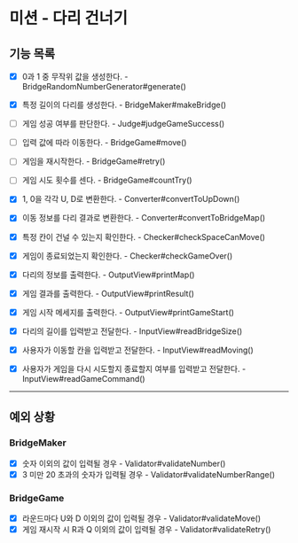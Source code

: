 # 미션 - 다리 건너기

## 기능 목록

- [x] 0과 1 중 무작위 값을 생성한다. - BridgeRandomNumberGenerator#generate()
- [x] 특정 길이의 다리를 생성한다. - BridgeMaker#makeBridge()
- [ ] 게임 성공 여부를 판단한다. - Judge#judgeGameSuccess()

- [ ] 입력 값에 따라 이동한다. - BridgeGame#move()
- [ ] 게임을 재시작한다. - BridgeGame#retry()
- [ ] 게임 시도 횟수를 센다. - BridgeGame#countTry()

- [x] 1, 0을 각각 U, D로 변환한다. - Converter#convertToUpDown()
- [x] 이동 정보를 다리 결과로 변환한다. - Converter#convertToBridgeMap()

- [x] 특정 칸이 건널 수 있는지 확인한다. - Checker#checkSpaceCanMove()
- [x] 게임이 종료되었는지 확인한다. - Checker#checkGameOver()

- [x] 다리의 정보를 출력한다. - OutputView#printMap()
- [x] 게임 결과를 출력한다. - OutputView#printResult()
- [x] 게임 시작 메세지를 출력한다. - OutputView#printGameStart()
- [x] 다리의 길이를 입력받고 전달한다. - InputView#readBridgeSize()
- [x] 사용자가 이동할 칸을 입력받고 전달한다. - InputView#readMoving()
- [x] 사용자가 게임을 다시 시도할지 종료할지 여부를 입력받고 전달한다. - InputView#readGameCommand()

---

## 예외 상황

### BridgeMaker

- [x] 숫자 이외의 값이 입력될 경우 - Validator#validateNumber()
- [x] 3 미만 20 초과의 숫자가 입력될 경우 - Validator#validateNumberRange()

### BridgeGame

- [x] 라운드마다 U와 D 이외의 값이 입력될 경우 - Validator#validateMove()
- [x] 게임 재시작 시 R과 Q 이외의 값이 입력될 경우 - Validator#validateRetry()
